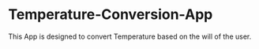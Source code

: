 # Temperature-Conversion-App
This App is designed to convert Temperature based on the will of the user.
